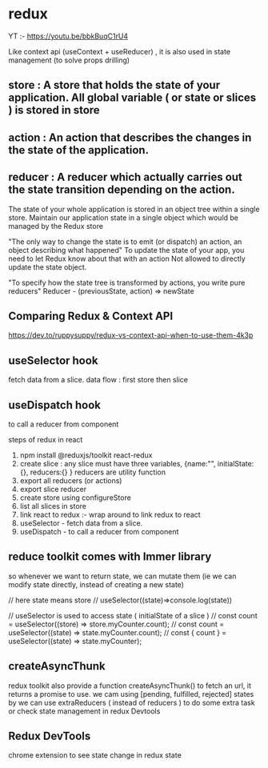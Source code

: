 # redux

YT :- https://youtu.be/bbkBuqC1rU4

Like context api (useContext + useReducer) , it is also used in state management (to solve props drilling)

## store : A store that holds the state of your application. All global variable ( or state or slices ) is stored in store

## action : An action that describes the changes in the state of the application.

## reducer : A reducer which actually carries out the state transition depending on the action.

The state of your whole application is stored in an object tree within a single store.
Maintain our application state in a single object which would be managed by the Redux store

"The only way to change the state is to emit (or dispatch) an action, an object describing what happened"
To update the state of your app, you need to let Redux know about that with an action
Not allowed to directly update the state object.

"To specify how the state tree is transformed by actions, you write pure reducers"
Reducer - (previousState, action) => newState

## Comparing Redux & Context API

https://dev.to/ruppysuppy/redux-vs-context-api-when-to-use-them-4k3p

## useSelector hook

fetch data from a slice. data flow : first store then slice

## useDispatch hook

to call a reducer from component

steps of redux in react

1. npm install @reduxjs/toolkit react-redux
2. create slice : any slice must have three variables, {name:"", initialState:{}, reducers:{} }
   reducers are utility function
3. export all reducers (or actions)
4. export slice reducer
5. create store using configureStore
6. list all slices in store
7. link react to redux :- wrap <App> around <Provider store={store}> to link redux to react
8. useSelector - fetch data from a slice.
9. useDispatch - to call a reducer from component

## reduce toolkit comes with Immer library

so whenever we want to return state, we can mutate them (ie we can modify state directly, instead of creating a new state)

// here state means store
// useSelector((state)=>console.log(state))

// useSelector is used to access state ( initialState of a slice )
// const count = useSelector((store) => store.myCounter.count);
// const count = useSelector((state) => state.myCounter.count);
// const { count } = useSelector((state) => state.myCounter);

## createAsyncThunk

redux toolkit also provide a function createAsyncThunk() to fetch an url, it returns a promise
to use. we cam using [pending, fulfilled, rejected] states by we can use extraReducers ( instead of reducers )
to do some extra task or check state management in redux Devtools

## Redux DevTools

chrome extension to see state change in redux state
